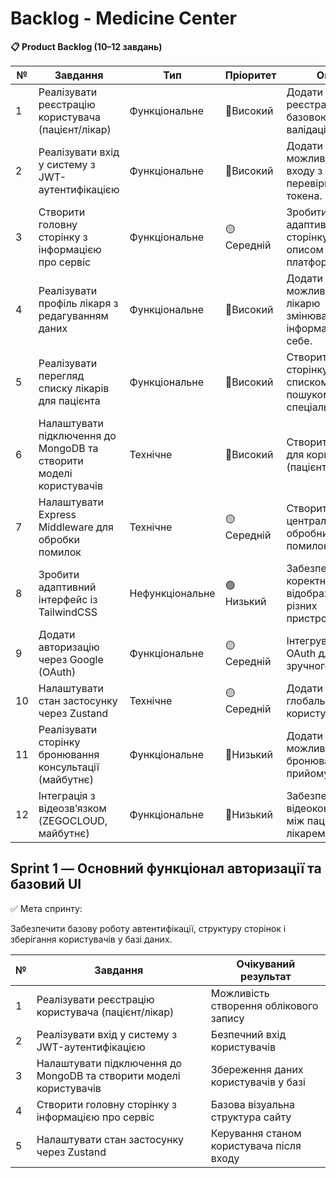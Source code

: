 # Backlog - Medicine Center

**📋 Product Backlog (10–12 завдань)**

| №  | Завдання                                                           | Тип             | Пріоритет  | Опис                                                             |
| -- | ------------------------------------------------------------------ | --------------- | ---------- | ---------------------------------------------------------------- |
| 1  | Реалізувати реєстрацію користувача (пацієнт/лікар)                 | Функціональне   | 🔺Високий  | Додати форму реєстрації з базовою валідацією.                    |
| 2  | Реалізувати вхід у систему з JWT-аутентифікацією                   | Функціональне   | 🔺Високий  | Додати можливість входу з перевіркою токена.                     |
| 3  | Створити головну сторінку з інформацією про сервіс                 | Функціональне   | 🟡Середній | Зробити адаптивну сторінку з описом платформи.                   |
| 4  | Реалізувати профіль лікаря з редагуванням даних                    | Функціональне   | 🔺Високий  | Додати можливість лікарю змінювати інформацію про себе.          |
| 5  | Реалізувати перегляд списку лікарів для пацієнта                   | Функціональне   | 🔺Високий  | Створити сторінку зі списком лікарів і пошуком за спеціальністю. |
| 6  | Налаштувати підключення до MongoDB та створити моделі користувачів | Технічне        | 🔺Високий  | Створити схеми для користувачів (пацієнт, лікар).                |
| 7  | Налаштувати Express Middleware для обробки помилок                 | Технічне        | 🟡Середній | Створити централізований обробник помилок API.                   |
| 8  | Зробити адаптивний інтерфейс із TailwindCSS                        | Нефункціональне | 🟢Низький  | Забезпечити коректне відображення на різних пристроях.           |
| 9  | Додати авторизацію через Google (OAuth)                            | Функціональне   | 🟡Середній | Інтегрувати OAuth для зручного входу.                            |
| 10 | Налаштувати стан застосунку через Zustand                          | Технічне        | 🟡Середній | Додати глобальний стан користувача.                              |
| 11 | Реалізувати сторінку бронювання консультації (майбутнє)            | Функціональне   | 🔹Низький  | Додати можливість бронювання часу прийому.                       |
| 12 | Інтеграція з відеозв’язком (ZEGOCLOUD, майбутнє)                   | Функціональне   | 🔹Низький  | Забезпечити відеоконсультації між пацієнтом і лікарем.           |

Sprint 1 — Основний функціонал авторизації та базовий UI
---
✅ Мета спринту:

Забезпечити базову роботу автентифікації, структуру сторінок і зберігання користувачів у базі даних.




| № | Завдання                                                           | Очікуваний результат                     |
| - | ------------------------------------------------------------------ | ---------------------------------------- |
| 1 | Реалізувати реєстрацію користувача (пацієнт/лікар)                 | Можливість створення облікового запису   |
| 2 | Реалізувати вхід у систему з JWT-аутентифікацією                   | Безпечний вхід користувачів              |
| 3 | Налаштувати підключення до MongoDB та створити моделі користувачів | Збереження даних користувачів у базі     |
| 4 | Створити головну сторінку з інформацією про сервіс                 | Базова візуальна структура сайту         |
| 5 | Налаштувати стан застосунку через Zustand                          | Керування станом користувача після входу |
